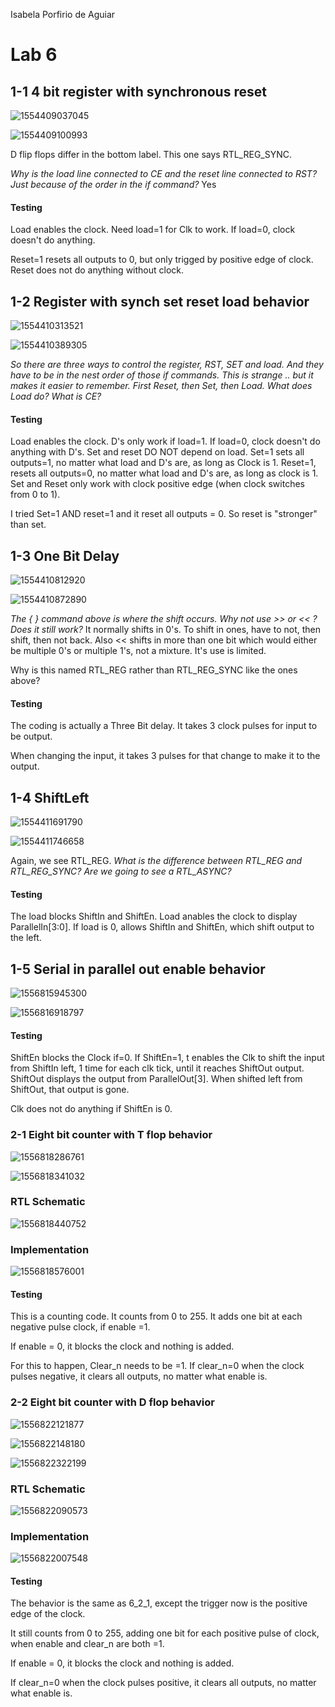 Isabela Porfirio de Aguiar

# Lab 6

## 1-1 4 bit register with synchronous reset

![1554409037045](assets/1554409037045.png)

![1554409100993](assets/1554409100993.png)

D flip flops differ in the bottom label. This one says RTL_REG_SYNC.

*Why is the load line connected to CE and the reset line connected to RST? Just because of the order in the if command?* Yes



#### Testing

Load enables the clock. Need load=1 for Clk to work. If load=0, clock doesn't do anything. 

Reset=1 resets all outputs to 0, but only trigged by positive edge of clock. Reset does not do anything without clock. 



## 1-2 Register with synch set reset load behavior 

![1554410313521](assets/1554410313521.png)

![1554410389305](assets/1554410389305.png)

*So there are three ways to control the register, RST, SET and load. And they have to be in the nest order of those if commands. This is strange .. but it makes it easier to remember. First Reset, then Set, then Load. What does Load do? What is CE?*

#### Testing

Load enables the clock. D's only work if load=1. If load=0, clock doesn't do anything with D's. Set and reset DO NOT depend on load. Set=1 sets all outputs=1, no matter what load and D's are, as long as Clock is 1. Reset=1, resets all outputs=0, no matter what load and D's are, as long as clock is 1. Set and Reset only work with clock positive edge (when clock switches from 0 to 1). 

I tried Set=1 AND reset=1 and it reset all outputs = 0. So reset is "stronger" than set.



## 1-3 One Bit Delay

![1554410812920](assets/1554410812920.png)



![1554410872890](assets/1554410872890.png)

*The { } command above is where the shift occurs. Why not use >> or << ? Does it still work?* It normally shifts in 0's. To shift in ones, have to not, then shift, then not back. Also << shifts in more than one bit which would either be multiple 0's or multiple 1's, not a mixture. It's use is limited.

Why is this named RTL_REG rather than RTL_REG_SYNC like the ones above?



#### Testing

The coding is actually a Three Bit delay. It takes 3 clock pulses for input to be output. 

When changing the input, it takes 3 pulses for that change to make it to the output.



## 1-4 ShiftLeft

![1554411691790](assets/1554411691790.png)

![1554411746658](assets/1554411746658.png)



Again, we see RTL_REG.  *What is the difference between RTL_REG and RTL_REG_SYNC? Are we going to see a RTL_ASYNC?*



#### Testing

The load blocks ShiftIn and ShiftEn. Load anables the clock to display ParallelIn[3:0]. If load is 0, allows ShiftIn and ShiftEn, which shift output to the left.



## 1-5 Serial in parallel out enable behavior



![1556815945300](1556815945300.png)



![1556816918797](1556816918797.png)



#### Testing

ShiftEn blocks the Clock if=0. If ShiftEn=1, t enables the Clk to shift the input from ShiftIn left, 1 time for each clk tick, until it reaches ShiftOut output. ShiftOut displays the output from ParallelOut[3]. When shifted left from ShiftOut, that output is gone. 

Clk does not do anything if ShiftEn is 0.



### 2-1 Eight bit counter with T flop behavior



![1556818286761](1556818286761.png)



![1556818341032](1556818341032.png)



### RTL Schematic

![1556818440752](1556818440752.png)



### Implementation

![1556818576001](1556818576001.png)

#### Testing

This is a counting code. It counts from 0 to 255. It adds one bit at each negative pulse clock, if enable =1. 

If enable = 0, it blocks the clock and nothing is added. 

For this to happen, Clear_n needs to be =1. If clear_n=0 when the clock pulses negative, it clears all outputs, no matter what enable is.  





### 2-2 Eight bit counter with D flop behavior



![1556822121877](1556822121877.png)



![1556822148180](1556822148180.png)



![1556822322199](1556822322199.png)





### RTL Schematic

![1556822090573](1556822090573.png)



### Implementation

![1556822007548](1556822007548.png)



#### Testing

The behavior is the same as 6_2_1, except the trigger now is the positive edge of the clock.

It still counts from 0 to 255, adding one bit for each positive pulse of clock, when enable and clear_n are both =1.

If enable = 0, it blocks the clock and nothing is added. 

If clear_n=0 when the clock pulses positive, it clears all outputs, no matter what enable is.  

